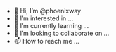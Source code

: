 - 👋 Hi, I’m @phoenixway
- 👀 I’m interested in ...
- 🌱 I’m currently learning ...
- 💞️ I’m looking to collaborate on ...
- 📫 How to reach me ...

<!---
phoenixway/phoenixway is a ✨ special ✨ repository because its `README.md` (this file) appears on your GitHub profile.
You can click the Preview link to take a look at your changes.
--->
